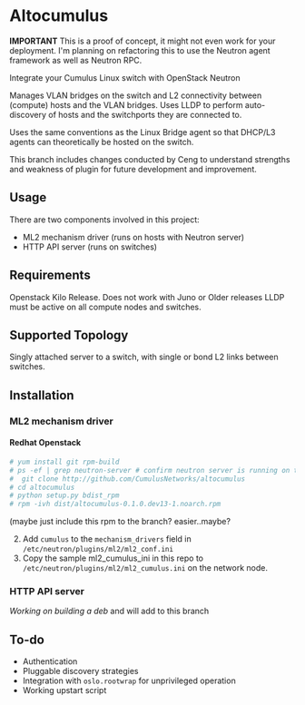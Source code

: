 # Altocumulus

**IMPORTANT** This is a proof of concept, it might not even work for your deployment. I'm planning on refactoring this to use the Neutron agent framework as well as Neutron RPC.

Integrate your Cumulus Linux switch with OpenStack Neutron

Manages VLAN bridges on the switch and L2 connectivity between (compute) hosts and the VLAN bridges. Uses LLDP to perform auto-discovery of hosts and the switchports they are connected to.

Uses the same conventions as the Linux Bridge agent so that DHCP/L3 agents can theoretically be hosted on the switch.

This branch includes changes conducted by Ceng to understand strengths and
weakness of plugin for future development and improvement.

## Usage

There are two components involved in this project:

* ML2 mechanism driver (runs on hosts with Neutron server)
* HTTP API server (runs on switches)

## Requirements
  Openstack Kilo Release. Does not work with Juno or Older releases
  LLDP must be active on all compute nodes and switches.

## Supported Topology
  Singly attached server to a switch, with single or bond L2 links between
switches.

## Installation

### ML2 mechanism driver

#### Redhat Openstack

```bash
# yum install git rpm-build
# ps -ef | grep neutron-server # confirm neutron server is running on this otherwise find the right server
#  git clone http://github.com/CumulusNetworks/altocumulus
# cd altocumulus
# python setup.py bdist_rpm
# rpm -ivh dist/altocumulus-0.1.0.dev13-1.noarch.rpm

```
(maybe just include this rpm to the branch? easier..maybe?

2. Add `cumulus` to the `mechanism_drivers` field in `/etc/neutron/plugins/ml2/ml2_conf.ini`
3. Copy the sample ml2_cumulus_ini in this repo to  `/etc/neutron/plugins/ml2/ml2_cumulus.ini` on the network node.

### HTTP API server

_Working on building a deb_ and will add to this branch

## To-do

* Authentication
* Pluggable discovery strategies
* Integration with `oslo.rootwrap` for unprivileged operation
* Working upstart script
